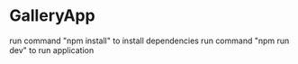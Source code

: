 # GalleryApp
run command  "npm install" to install dependencies
run command "npm run dev" to run application
